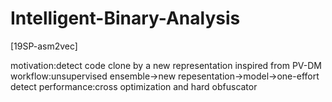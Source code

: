 # Intelligent-Binary-Analysis
[19SP-asm2vec]

motivation:detect code clone by a new representation inspired from PV-DM
workflow:unsupervised ensemble->new repesentation->model->one-effort detect
performance:cross optimization and hard obfuscator
